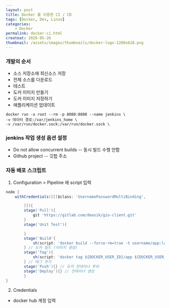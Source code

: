 ```yaml
---
layout: post
title: Docker 를 이용한 CI / CD
tags: [Docker, Dev, Linux]
categories:
    - Docker
permalink: docker-ci.html
createat: 2020-05-26
thumbnail: /assets/images/thumbnails/docker-logo-1200x628.png
---
```


### 개발의 순서

-   소스 저장소에 최신소스 저장
-   전체 소스를 다운로드
-   테스트
-   도커 이미지 만들기
-   도커 이미지 저장하기
-   애플리케이션 업데이트

```docker
docker run -u root --rm -p 8080:8080 --name jenkins \
-v 데이터 경로:/var/jenkins_home \
-v /var/run/docker.sock:/var/run/docker.sock \
```

### jenkins 작업 생성 옵션 설정

-   Do not allow concurrent builds -- 동시 빌드 수행 안함
-   Github project -- 깃헙 주소

### 자동 배포 스크립트

1. Configuration > Pipeline 에 script 입력

```groovy
node {
    withCredentials([[[$class: 'UsernamePasswordMultiBinding',

        ]]){
        stage('Pull'){
            git 'https://gitlab.com/deasik/gio-client.git'
        }
        stage('Unit Test'){

        }
        stage('Build'{
            sh(script: 'docker build --force-rm=true -t username/app:latest .')
        } // 도커 빌드 (이미지 생성)
        stage('Tag'){
            sh(script: 'docker tag ${DOCKER_USER_ID}/app ${DOCKER_USER_ID}/app:${BUILD_NUMBER}')
        } // 태그 추가
        stage('Push'){} // 도커 컨데이너 푸쉬
        stage('Deploy'){} // 컨테이너 생성
        }
}
```

2. Credentials

-   docker hub 계정 입력
